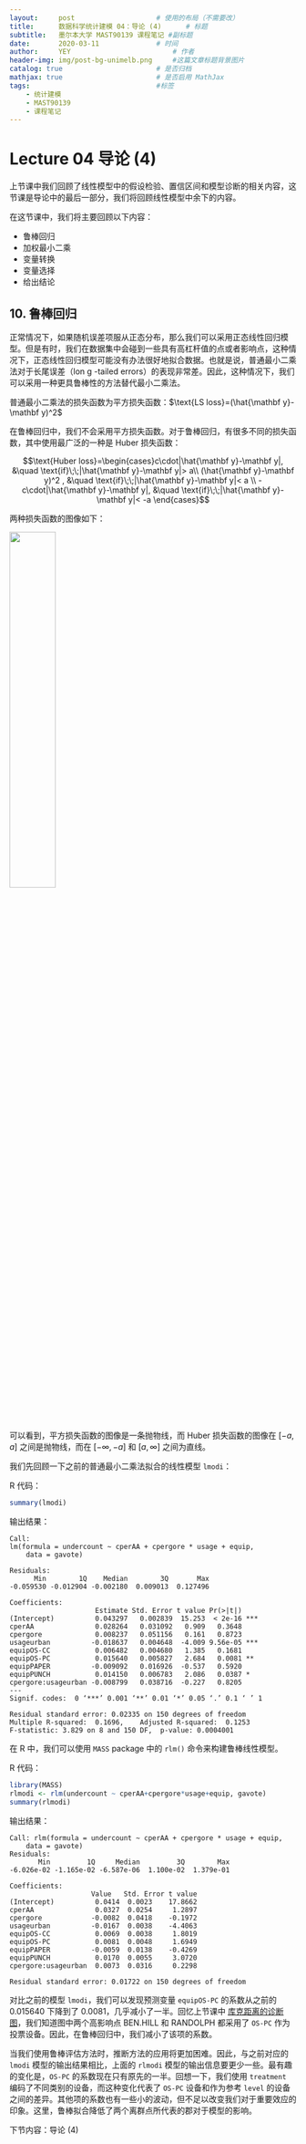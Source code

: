 ```yaml
---
layout:     post   				    # 使用的布局（不需要改）
title:      数据科学统计建模 04：导论 (4)  	# 标题 
subtitle:   墨尔本大学 MAST90139 课程笔记 #副标题
date:       2020-03-11 				# 时间
author:     YEY 						# 作者
header-img: img/post-bg-unimelb.png 	#这篇文章标题背景图片
catalog: true 						# 是否归档
mathjax: true                       # 是否启用 MathJax
tags:								#标签
    - 统计建模
    - MAST90139
    - 课程笔记
---
```


# Lecture 04 导论 (4) 
上节课中我们回顾了线性模型中的假设检验、置信区间和模型诊断的相关内容，这节课是导论中的最后一部分，我们将回顾线性模型中余下的内容。

在这节课中，我们将主要回顾以下内容：
* 鲁棒回归
* 加权最小二乘
* 变量转换
* 变量选择
* 给出结论

## 10. 鲁棒回归
正常情况下，如果随机误差项服从正态分布，那么我们可以采用正态线性回归模型。但是有时，我们在数据集中会碰到一些具有高杠杆值的点或者影响点，这种情况下，正态线性回归模型可能没有办法很好地拟合数据。也就是说，普通最小二乘法对于长尾误差（lon g -tailed errors）的表现非常差。因此，这种情况下，我们可以采用一种更具鲁棒性的方法替代最小二乘法。

普通最小二乘法的损失函数为平方损失函数：$\text{LS loss}=(\hat{\mathbf y}-\mathbf y)^2$

在鲁棒回归中，我们不会采用平方损失函数。对于鲁棒回归，有很多不同的损失函数，其中使用最广泛的一种是 Huber 损失函数：

$$\text{Huber loss}=\begin{cases}c\cdot|\hat{\mathbf y}-\mathbf y|, &\quad \text{if}\;\;|\hat{\mathbf y}-\mathbf y|> a\\
(\hat{\mathbf y}-\mathbf y)^2 , &\quad \text{if}\;\;|\hat{\mathbf y}-\mathbf y|< a \\
-c\cdot|\hat{\mathbf y}-\mathbf y|, &\quad \text{if}\;\;|\hat{\mathbf y}-\mathbf y|< -a
\end{cases}$$

两种损失函数的图像如下：

<img src="http://andy-blog.oss-cn-beijing.aliyuncs.com/blog/2020-04-03-Squared-error-and-Huber-loss-functions-For-small-error-th-squared-error-loss-and-Huber.png" width="40%">

可以看到，平方损失函数的图像是一条抛物线，而 Huber 损失函数的图像在 $[-a,a]$ 之间是抛物线，而在 $[-\infty,-a]$ 和 $[a,\infty]$ 之间为直线。

我们先回顾一下之前的普通最小二乘法拟合的线性模型 `lmodi`：

R 代码：

```r
summary(lmodi)
```

输出结果：

```
Call:
lm(formula = undercount ~ cperAA + cpergore * usage + equip, 
    data = gavote)

Residuals:
      Min        1Q    Median        3Q       Max 
-0.059530 -0.012904 -0.002180  0.009013  0.127496 

Coefficients:
                     Estimate Std. Error t value Pr(>|t|)    
(Intercept)          0.043297   0.002839  15.253  < 2e-16 ***
cperAA               0.028264   0.031092   0.909   0.3648    
cpergore             0.008237   0.051156   0.161   0.8723    
usageurban          -0.018637   0.004648  -4.009 9.56e-05 ***
equipOS-CC           0.006482   0.004680   1.385   0.1681    
equipOS-PC           0.015640   0.005827   2.684   0.0081 ** 
equipPAPER          -0.009092   0.016926  -0.537   0.5920    
equipPUNCH           0.014150   0.006783   2.086   0.0387 *  
cpergore:usageurban -0.008799   0.038716  -0.227   0.8205    
---
Signif. codes:  0 ‘***’ 0.001 ‘**’ 0.01 ‘*’ 0.05 ‘.’ 0.1 ‘ ’ 1

Residual standard error: 0.02335 on 150 degrees of freedom
Multiple R-squared:  0.1696,	Adjusted R-squared:  0.1253 
F-statistic: 3.829 on 8 and 150 DF,  p-value: 0.0004001
```

在 R 中，我们可以使用 `MASS` package 中的 `rlm()` 命令来构建鲁棒线性模型。

R 代码：

```r
library(MASS)
rlmodi <- rlm(undercount ~ cperAA+cpergore*usage+equip, gavote)
summary(rlmodi)
```

输出结果：

```
Call: rlm(formula = undercount ~ cperAA + cpergore * usage + equip, 
    data = gavote)
Residuals:
       Min         1Q     Median         3Q        Max 
-6.026e-02 -1.165e-02 -6.587e-06  1.100e-02  1.379e-01 

Coefficients:
                    Value   Std. Error t value
(Intercept)          0.0414  0.0023    17.8662
cperAA               0.0327  0.0254     1.2897
cpergore            -0.0082  0.0418    -0.1972
usageurban          -0.0167  0.0038    -4.4063
equipOS-CC           0.0069  0.0038     1.8019
equipOS-PC           0.0081  0.0048     1.6949
equipPAPER          -0.0059  0.0138    -0.4269
equipPUNCH           0.0170  0.0055     3.0720
cpergore:usageurban  0.0073  0.0316     0.2298

Residual standard error: 0.01722 on 150 degrees of freedom
```

对比之前的模型 `lmodi`，我们可以发现预测变量 `equipOS-PC` 的系数从之前的 $0.015640$ 下降到了 $0.0081$，几乎减小了一半。回忆上节课中 <a href="https://andy-tk.top/2020/03/11/MAST90139-03/#fig3" target="_blank">库克距离的诊断图</a>，我们知道图中两个高影响点 BEN.HILL 和 RANDOLPH 都采用了 `OS-PC` 作为投票设备。因此，在鲁棒回归中，我们减小了该项的系数。

当我们使用鲁棒评估方法时，推断方法的应用将更加困难。因此，与之前对应的 `lmodi` 模型的输出结果相比，上面的 `rlmodi` 模型的输出信息要更少一些。最有趣的变化是，`OS-PC` 的系数现在只有原先的一半。回想一下，我们使用 `treatment` 编码了不同类别的设备，而这种变化代表了 `OS-PC` 设备和作为参考 `level` 的设备之间的差异。其他项的系数也有一些小的波动，但不足以改变我们对于重要效应的印象。这里，鲁棒拟合降低了两个离群点所代表的郡对于模型的影响。






下节内容：导论 (4)
